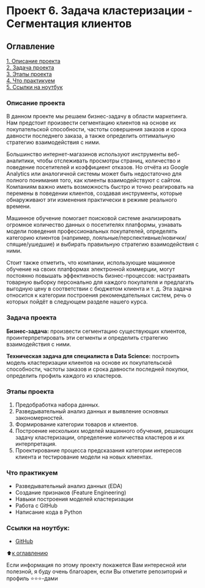 # Проект 6. Задача кластеризации - Сегментация клиентов

## Оглавление
[1. Описание проекта](https://github.com/Lev-Tegai/sf_data_science/blob/main/Project-6/README.md#%D0%BE%D0%BF%D0%B8%D1%81%D0%B0%D0%BD%D0%B8%D0%B5-%D0%BF%D1%80%D0%BE%D0%B5%D0%BA%D1%82%D0%B0)\
[2. Задача проекта](https://github.com/Lev-Tegai/sf_data_science/blob/main/Project-6/README.md#%D0%B7%D0%B0%D0%B4%D0%B0%D1%87%D0%B0-%D0%BF%D1%80%D0%BE%D0%B5%D0%BA%D1%82%D0%B0)\
[3. Этапы проекта](https://github.com/Lev-Tegai/sf_data_science/blob/main/Project-6/README.md#%D1%8D%D1%82%D0%B0%D0%BF%D1%8B-%D0%BF%D1%80%D0%BE%D0%B5%D0%BA%D1%82%D0%B0)\
[4. Что практикуем](https://github.com/Lev-Tegai/sf_data_science/blob/main/Project-6/README.md#%D1%87%D1%82%D0%BE-%D0%BF%D1%80%D0%B0%D0%BA%D1%82%D0%B8%D0%BA%D1%83%D0%B5%D0%BC)\
[5. Ссылки на ноутбук](https://github.com/Lev-Tegai/sf_data_science/blob/main/Project-6/README.md#%D1%81%D1%81%D1%8B%D0%BB%D0%BA%D0%B8-%D0%BD%D0%B0-%D0%BD%D0%BE%D1%83%D1%82%D0%B1%D1%83%D0%BA)


### Описание проекта
В данном проекте мы решаем бизнес-задачу в области маркетинга. Нам предстоит произвести сегментацию клиентов на основе их покупательской способности, частоты совершения заказов и срока давности последнего заказа, а также определить оптимальную стратегию взаимодействия с ними.

Большинство интернет-магазинов используют инструменты веб-аналитики, чтобы отслеживать просмотры страниц, количество и поведение посетителей и коэффициент отказов. Но отчёта из Google Analytics или аналогичной системы может быть недостаточно для полного понимания того, как клиенты взаимодействуют с сайтом. Компаниям важно иметь возможность быстро и точно реагировать на перемены в поведении клиентов, создавая инструменты, которые обнаруживают эти изменения практически в режиме реального времени.

Машинное обучение помогает поисковой системе анализировать огромное количество данных о посетителях платформы, узнавать модели поведения профессиональных покупателей, определять категорию клиентов (например, лояльные/перспективные/новички/спящие/ушедшие) и выбирать правильную стратегию взаимодействия с ними.

Стоит также отметить, что компании, использующие машинное обучение на своих платформах электронной коммерции, могут постоянно повышать эффективность бизнес-процессов: настраивать товарную выборку персонально для каждого покупателя и предлагать выгодную цену в соответствии с бюджетом клиента и т. д. Эта задача относится к категории построения рекомендательных систем, речь о которых пойдёт в следующем разделе нашего курса.

   
### Задача проекта
**Бизнес-задача:** произвести сегментацию существующих клиентов, проинтерпретировать эти сегменты и определить стратегию взаимодействия с ними.

**Техническая задача для специалиста в Data Science:** построить модель кластеризации клиентов на основе их покупательской способности, частоты заказов и срока давности последней покупки, определить профиль каждого из кластеров.

   
### Этапы проекта
1. Предобработка набора данных.
2. Разведывательный анализ данных и выявление основных закономерностей.
3. Формирование категории товаров и клиентов.
4. Построение нескольких моделей машинного обучения, решающих задачу кластеризации, определение количества кластеров и их интерпретация.
5. Проектирование процесса предсказания категории интересов клиента и тестирование модели на новых клиентах.


### Что практикуем
- Разведывательный анализ данных (EDA)
- Создание признаков (Feature Engineering)
- Навыки построения моделей кластеризации
- Работа с GitHub
- Написание кода в Python

   
### Ссылки на ноутбук:
- [GitHub](https://github.com/Lev-Tegai/sf_data_science/tree/main/Project-6/Project-6.ipynb)


:arrow_up:[к оглавлению](https://github.com/Lev-Tegai/sf_data_science/tree/main/Project-6#%D0%BE%D0%B3%D0%BB%D0%B0%D0%B2%D0%BB%D0%B5%D0%BD%D0%B8%D0%B5)


Если информация по этому проекту покажется Вам интересной или полезной, я буду очень благоарен, если Вы отметите репозиторий и профиль ⭐️⭐️⭐️-дами
